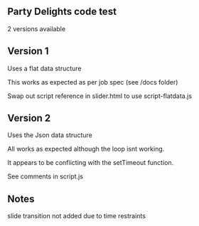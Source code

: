 ## Party Delights code test

2 versions available

## Version 1

Uses a flat data structure

This works as expected as per job spec (see /docs folder)

Swap out script reference in slider.html to use script-flatdata.js

## Version 2

Uses the Json data structure

All works as expected although the loop isnt working.

It appears to be conflicting with the setTimeout function.

See comments in script.js

## Notes

slide transition not added due to time restraints
